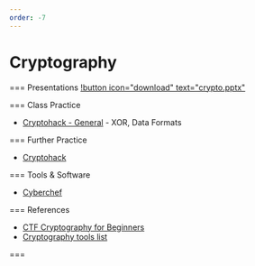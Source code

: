 ```yaml
---
order: -7
---
```


# Cryptography

=== Presentations
[!button icon="download" text="crypto.pptx"](/files/crypto.pptx)

=== Class Practice
- [Cryptohack - General](https://cryptohack.org/challenges/general/) - XOR, Data Formats

=== Further Practice
- [Cryptohack](https://cryptohack.org/challenges/general/)

=== Tools & Software
- [Cyberchef](https://gchq.github.io/CyberChef/)

=== References
- [CTF Cryptography for Beginners](https://charcharbinks.com/post/ctf_crypto_for_beginners/)
- [Cryptography tools list](https://fareedfauzi.gitbook.io/ctf-playbook/cryptography)

===
